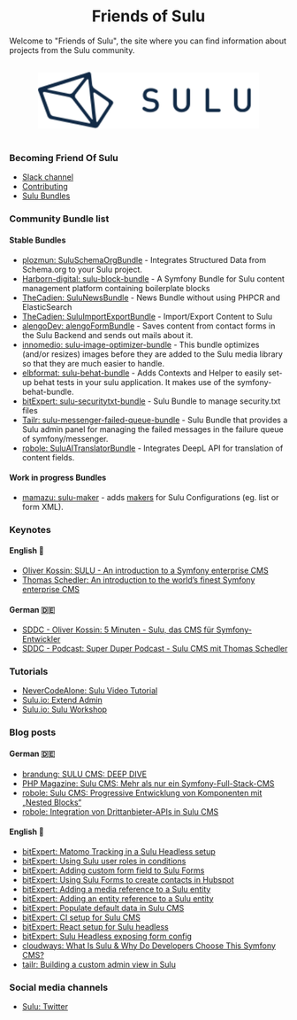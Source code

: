 <h1 align="center">Friends of Sulu</h1>

Welcome to "Friends of Sulu", the site where you can find information about projects from the Sulu community.

<p align="center">
  <br>
  <img width="400" src="./profile/img/sulu.svg" alt="Friends Of Sulu">
  <br>
  <br>
</p>

### Becoming Friend Of Sulu

- [Slack channel](https://sulu.io/services/support)
- [Contributing](https://docs.sulu.io/en/2.5/developer/contributing/index.html)
- [Sulu Bundles](https://packagist.org/?type=sulu-bundle)

### Community Bundle list

#### Stable Bundles
- [plozmun: SuluSchemaOrgBundle](https://github.com/plozmun/SuluSchemaOrgBundle) - Integrates Structured Data from Schema.org to your Sulu project.
- [Harborn-digital: sulu-block-bundle](https://github.com/Harborn-digital/sulu-block-bundle) - A Symfony Bundle for Sulu content management platform containing boilerplate blocks
- [TheCadien: SuluNewsBundle](https://github.com/TheCadien/SuluNewsBundle) - News Bundle without using PHPCR and ElasticSearch
- [TheCadien: SuluImportExportBundle](https://github.com/TheCadien/SuluImportExportBundle) - Import/Export Content to Sulu
- [alengoDev: alengoFormBundle](https://github.com/alengodev/alengoFormBundle) - Saves content from contact forms in the Sulu Backend and sends out mails about it.
- [innomedio: sulu-image-optimizer-bundle](https://github.com/innomedio/sulu-image-optimizer-bundle) - This bundle optimizes (and/or resizes) images before they are added to the Sulu media library so that they are much easier to handle.
- [elbformat: sulu-behat-bundle](https://github.com/elbformat/sulu-behat-bundle) - Adds Contexts and Helper to easily set-up behat tests in your sulu application. It makes use of the symfony-behat-bundle.
- [bitExpert: sulu-securitytxt-bundle](https://github.com/bitExpert/sulu-securitytxt-bundle) - Sulu Bundle to manage security.txt files
- [Tailr: sulu-messenger-failed-queue-bundle](https://github.com/tailrdigital/sulu-messenger-failed-queue-bundle) - Sulu Bundle that provides a Sulu admin panel for managing the failed messages in the failure queue of symfony/messenger.
- [robole: SuluAITranslatorBundle](https://github.com/robole-dev/sulu-ai-translator-bundle/) - Integrates DeepL API for translation of content fields.

#### Work in progress Bundles
- [mamazu: sulu-maker](https://github.com/mamazu/sulu-maker) - adds [makers](https://symfony.com/bundles/SymfonyMakerBundle/current/index.html) for Sulu Configurations (eg. list or form XML).

### Keynotes

#### English 🏴󠁧󠁢󠁥󠁮󠁧󠁿
- [Oliver Kossin: SULU - An introduction to a Symfony enterprise CMS](https://www.youtube.com/watch?v=d66_3gJJMfY)
- [Thomas Schedler: An introduction to the world’s finest Symfony enterprise CMS](https://www.youtube.com/watch?v=Ix6qBW4a1xg)

#### German 🇩🇪
- [SDDC - Oliver Kossin: 5 Minuten - Sulu, das CMS für Symfony-Entwickler](https://www.youtube.com/watch?v=xwedm8j5QeQ)
- [SDDC - Podcast: Super Duper Podcast - Sulu CMS mit Thomas Schedler](https://www.youtube.com/watch?v=YrY1z6Vtj2k)

### Tutorials

- [NeverCodeAlone: Sulu Video Tutorial](https://www.youtube.com/watch?v=j869G2h7B2k&list=PLKrKzhBjw2Y_bsIrig7rNLCXgZyYGMRgH)
- [Sulu.io: Extend Admin](https://docs.sulu.io/en/2.5/book/extend-admin.html)
- [Sulu.io: Sulu Workshop](https://github.com/sulu/sulu-workshop)

### Blog posts

#### German 🇩🇪
- [brandung: SULU CMS: DEEP DIVE](https://www.agentur-brandung.de/agentur/news/detail/sulu-cms-deep-dive/)
- [PHP Magazine: Sulu CMS: Mehr als nur ein Symfony-Full-Stack-CMS](https://entwickler.de/php/sulu-cms-symfony)
- [robole: Sulu CMS: Progressive Entwicklung von Komponenten mit „Nested Blocks“](https://robole.de/blog/sulu-cms-progressive-entwicklung-von-komponenten-mit-nested-blocks)
- [robole: Integration von Drittanbieter-APIs in Sulu CMS](https://robole.de/blog/integration-von-drittanbieter-apis-in-sulu-cms)


#### English 🏴󠁧󠁢󠁥󠁮󠁧󠁿
- [bitExpert: Matomo Tracking in a Sulu Headless setup](https://blog.bitexpert.de/blog/matomo_tracking_sulu_headless)
- [bitExpert: Using Sulu user roles in conditions](https://blog.bitexpert.de/blog/sulu_userroles_in_conditions)
- [bitExpert: Adding custom form field to Sulu Forms](https://blog.bitexpert.de/blog/sulu_forms_adding_formfield_type)
- [bitExpert: Using Sulu Forms to create contacts in Hubspot](https://blog.bitexpert.de/blog/sulu_forms_creating_contacts_in_hubspot)
- [bitExpert: Adding a media reference to a Sulu entity](https://blog.bitexpert.de/blog/sulu_entity_with_media_reference)
- [bitExpert: Adding an entity reference to a Sulu entity](https://blog.bitexpert.de/blog/sulu_entities_referencing_entities)
- [bitExpert: Populate default data in Sulu CMS](https://blog.bitexpert.de/blog/populate_default_data_in_sulu_cms)
- [bitExpert: CI setup for Sulu CMS](https://blog.bitexpert.de/blog/sulu_ci_setup)
- [bitExpert: React setup for Sulu headless](https://blog.bitexpert.de/blog/sulu-headless-react-setup)
- [bitExpert: Sulu Headless exposing form config](https://blog.bitexpert.de/blog/sulu_headless_form_data)
- [cloudways: What Is Sulu & Why Do Developers Choose This Symfony CMS?](https://www.cloudways.com/blog/install-sulu-cms/)
- [tailr: Building a custom admin view in Sulu](https://www.tailr.be/en/blog/een-aangepast-beheerdersoverzicht-bouwen-in-sulu)

### Social media channels

- [Sulu: Twitter](https://twitter.com/sulu)

